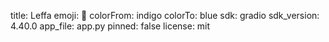 title: Leffa
emoji: 🤗
colorFrom: indigo
colorTo: blue
sdk: gradio
sdk_version: 4.40.0
app_file: app.py
pinned: false
license: mit
